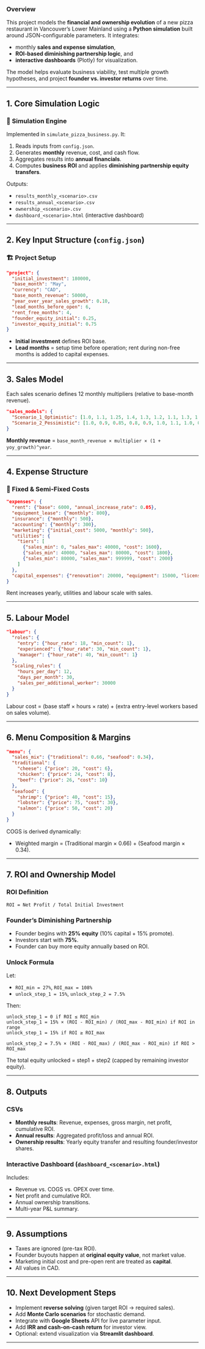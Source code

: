 ### Overview

This project models the **financial and ownership evolution** of a new pizza restaurant in Vancouver’s Lower Mainland using a **Python simulation** built around JSON-configurable parameters.
It integrates:

* monthly **sales and expense simulation**,
* **ROI-based diminishing partnership logic**, and
* **interactive dashboards** (Plotly) for visualization.

The model helps evaluate business viability, test multiple growth hypotheses, and project **founder vs. investor returns** over time.

---

## 1. Core Simulation Logic

### 🔹 Simulation Engine

Implemented in `simulate_pizza_business.py`.
It:

1. Reads inputs from `config.json`.
2. Generates **monthly** revenue, cost, and cash flow.
3. Aggregates results into **annual financials**.
4. Computes **business ROI** and applies **diminishing partnership equity transfers**.

Outputs:

* `results_monthly_<scenario>.csv`
* `results_annual_<scenario>.csv`
* `ownership_<scenario>.csv`
* `dashboard_<scenario>.html` (interactive dashboard)

---

## 2. Key Input Structure (`config.json`)

### 🏗 Project Setup

```json
"project": {
  "initial_investment": 180000,
  "base_month": "May",
  "currency": "CAD",
  "base_month_revenue": 50000,
  "year_over_year_sales_growth": 0.10,
  "lead_months_before_open": 6,
  "rent_free_months": 4,
  "founder_equity_initial": 0.25,
  "investor_equity_initial": 0.75
}
```

* **Initial investment** defines ROI base.
* **Lead months** = setup time before operation; rent during non-free months is added to capital expenses.

---

## 3. Sales Model

Each sales scenario defines 12 monthly multipliers (relative to base-month revenue).

```json
"sales_models": {
  "Scenario_1_Optimistic": [1.0, 1.1, 1.25, 1.4, 1.3, 1.2, 1.1, 1.3, 1.5, 1.6, 1.4, 1.2],
  "Scenario_2_Pessimistic": [1.0, 0.9, 0.85, 0.8, 0.9, 1.0, 1.1, 1.0, 0.9, 0.95, 1.0, 1.05]
}
```

**Monthly revenue** = `base_month_revenue × multiplier × (1 + yoy_growth)^year`.

---

## 4. Expense Structure

### 🏢 Fixed & Semi-Fixed Costs

```json
"expenses": {
  "rent": {"base": 6000, "annual_increase_rate": 0.05},
  "equipment_lease": {"monthly": 800},
  "insurance": {"monthly": 500},
  "accounting": {"monthly": 300},
  "marketing": {"initial_cost": 5000, "monthly": 500},
  "utilities": {
    "tiers": [
      {"sales_min": 0, "sales_max": 40000, "cost": 1600},
      {"sales_min": 40000, "sales_max": 80000, "cost": 1800},
      {"sales_min": 80000, "sales_max": 999999, "cost": 2000}
    ]
  },
  "capital_expenses": {"renovation": 20000, "equipment": 15000, "licenses": 5000}
}
```

Rent increases yearly, utilities and labour scale with sales.

---

## 5. Labour Model

```json
"labour": {
  "roles": {
    "entry": {"hour_rate": 18, "min_count": 1},
    "experienced": {"hour_rate": 30, "min_count": 1},
    "manager": {"hour_rate": 40, "min_count": 1}
  },
  "scaling_rules": {
    "hours_per_day": 12,
    "days_per_month": 30,
    "sales_per_additional_worker": 30000
  }
}
```

Labour cost = (base staff × hours × rate) + (extra entry-level workers based on sales volume).

---

## 6. Menu Composition & Margins

```json
"menu": {
  "sales_mix": {"traditional": 0.66, "seafood": 0.34},
  "traditional": {
    "cheese": {"price": 20, "cost": 6},
    "chicken": {"price": 24, "cost": 8},
    "beef": {"price": 26, "cost": 10}
  },
  "seafood": {
    "shrimp": {"price": 40, "cost": 15},
    "lobster": {"price": 75, "cost": 30},
    "salmon": {"price": 50, "cost": 20}
  }
}
```

COGS is derived dynamically:

* Weighted margin = (Traditional margin × 0.66) + (Seafood margin × 0.34).

---

## 7. ROI and Ownership Model

### ROI Definition

```
ROI = Net Profit / Total Initial Investment
```

### Founder’s Diminishing Partnership

* Founder begins with **25% equity** (10% capital + 15% promote).
* Investors start with **75%**.
* Founder can buy more equity annually based on ROI.

### Unlock Formula

Let:

* `ROI_min = 27%`, `ROI_max = 108%`
* `unlock_step_1 = 15%`, `unlock_step_2 = 7.5%`

Then:

```
unlock_step_1 = 0 if ROI ≤ ROI_min
unlock_step_1 = 15% × (ROI - ROI_min) / (ROI_max - ROI_min) if ROI in range
unlock_step_1 = 15% if ROI ≥ ROI_max

unlock_step_2 = 7.5% × (ROI - ROI_max) / (ROI_max - ROI_min) if ROI > ROI_max
```

The total equity unlocked = step1 + step2 (capped by remaining investor equity).

---

## 8. Outputs

### CSVs

* **Monthly results**: Revenue, expenses, gross margin, net profit, cumulative ROI.
* **Annual results**: Aggregated profit/loss and annual ROI.
* **Ownership results**: Yearly equity transfer and resulting founder/investor shares.

### Interactive Dashboard (`dashboard_<scenario>.html`)

Includes:

* Revenue vs. COGS vs. OPEX over time.
* Net profit and cumulative ROI.
* Annual ownership transitions.
* Multi-year P&L summary.

---

## 9. Assumptions

* Taxes are ignored (pre-tax ROI).
* Founder buyouts happen at **original equity value**, not market value.
* Marketing initial cost and pre-open rent are treated as **capital**.
* All values in CAD.

---

## 10. Next Development Steps

* Implement **reverse solving** (given target ROI → required sales).
* Add **Monte Carlo scenarios** for stochastic demand.
* Integrate with **Google Sheets** API for live parameter input.
* Add **IRR and cash-on-cash return** for investor view.
* Optional: extend visualization via **Streamlit dashboard**.

---